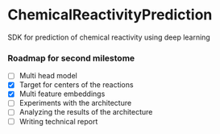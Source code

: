 # ChemicalReactivityPrediction
SDK for prediction of chemical reactivity using deep learning


### Roadmap for second milestome 
* [ ] Multi head model
* [x] Target for centers of the reactions   
* [x] Multi feature embeddings
* [ ] Experiments with the architecture
* [ ] Analyzing the results of the architecture
* [ ] Writing technical report
